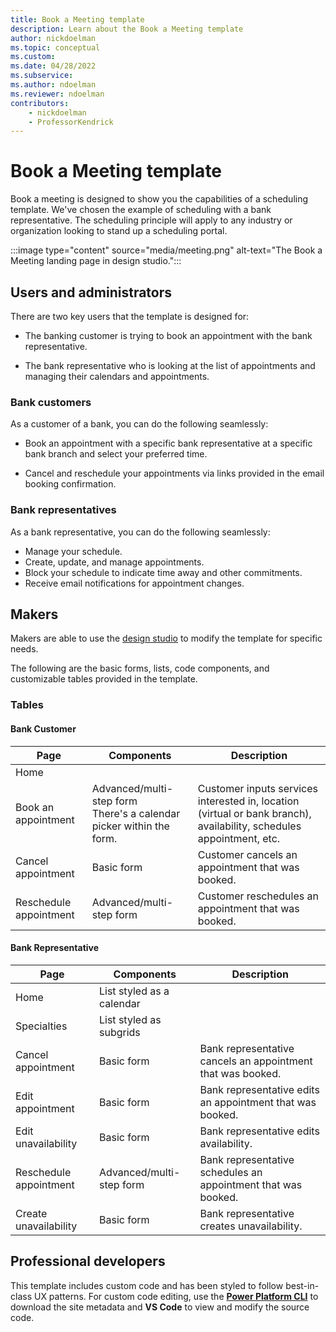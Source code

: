 ```yaml
---
title: Book a Meeting template
description: Learn about the Book a Meeting template
author: nickdoelman
ms.topic: conceptual
ms.custom: 
ms.date: 04/28/2022
ms.subservice:
ms.author: ndoelman
ms.reviewer: ndoelman
contributors:
    - nickdoelman
    - ProfessorKendrick
---
```


# Book a Meeting template

Book a meeting is designed to show you the capabilities of a scheduling template. We've chosen the example of scheduling with a bank representative.  The scheduling principle will apply to any industry or organization looking to stand up a scheduling portal.

:::image type="content" source="media/meeting.png" alt-text="The Book a Meeting landing page in design studio."::: 

## Users and administrators

There are two key users that the template is designed for:

- The banking customer is trying to book an appointment with the bank representative.

- The bank representative who is looking at the list of appointments and managing their calendars and appointments.

### Bank customers

As a customer of a bank, you can do the following seamlessly:

- Book an appointment with a specific bank representative at a specific bank branch and select your preferred time.

- Cancel and reschedule your appointments via links provided in the email booking confirmation.

### Bank representatives

As a bank representative, you can do the following seamlessly:

- Manage your schedule.
- Create, update, and manage appointments.
- Block your schedule to indicate time away and other commitments.
- Receive email notifications for appointment changes.

## Makers

Makers are able to use the [design studio](../getting-started/use-design-studio)  to modify the template for specific needs.

The following are the basic forms, lists, code components, and customizable tables provided in the template.

### Tables

#### Bank Customer

| **Page** | **Components** | **Description** | 
|----------|----------------|-----------------|
| Home |||
| Book an appointment| Advanced/multi-step form <br>There's a calendar picker within the form. | Customer inputs services interested in, location (virtual or bank branch), availability, schedules appointment, etc. |
| Cancel appointment | Basic form | Customer cancels an appointment that was booked. |
| Reschedule appointment | Advanced/multi-step form | Customer reschedules an appointment that was booked. |

#### Bank Representative

| **Page** | **Components** | **Description** | 
|---------|-----------------|-----------------|
| Home | List styled as a calendar | |
| Specialties | List styled as subgrids | |
| Cancel appointment| Basic form | Bank representative cancels an appointment that was booked. |
| Edit appointment | Basic form | Bank representative edits an appointment that was booked. | 
| Edit unavailability | Basic form | Bank representative edits availability. | 
| Reschedule appointment | Advanced/multi-step form | Bank representative schedules an appointment that was booked. |
| Create unavailability | Basic form | Bank representative creates unavailability. |


## Professional developers

This template includes custom code and has been styled to follow best-in-class UX patterns.  For custom code editing, use the [**Power Platform CLI**](../configure/cli-tutorial.md) to download the site metadata and **VS Code** to view and modify the source code.